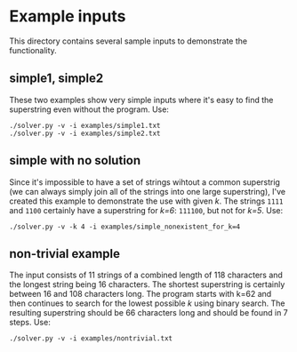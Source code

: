 # Example inputs

This directory contains several sample inputs to demonstrate the functionality.

## simple1, simple2
These two examples show very simple inputs where it's easy to find the superstring even without the program.
Use:
```
./solver.py -v -i examples/simple1.txt
./solver.py -v -i examples/simple2.txt
```

## simple with no solution
Since it's impossible to have a set of strings wihtout a common superstrig (we can always simply join all of the strings into one large superstring), I've created this example to demonstrate the use with given *k*. The strings `1111` and `1100` certainly have a superstring for *k=6*: `111100`, but not for *k=5*.
Use:
```
./solver.py -v -k 4 -i examples/simple_nonexistent_for_k=4
```
## non-trivial example
The input consists of 11 strings of a combined length of 118 characters and the longest string being 16 characters. The shortest superstring is certainly between 16 and 108 characters long. The program starts with k=62 and then continues to search for the lowest possible *k* using binary search. The resulting superstring should be 66 characters long and should be found in 7 steps.
Use:
```
./solver.py -v -i examples/nontrivial.txt
```